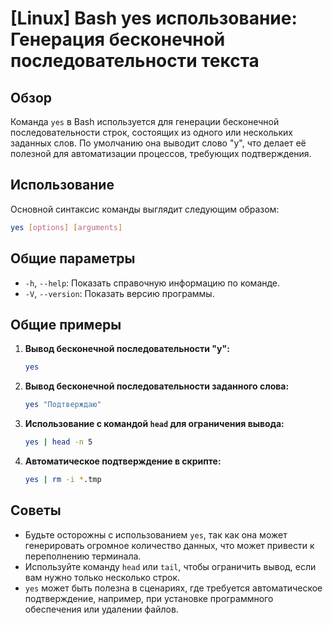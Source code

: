 # [Linux] Bash yes использование: Генерация бесконечной последовательности текста

## Обзор
Команда `yes` в Bash используется для генерации бесконечной последовательности строк, состоящих из одного или нескольких заданных слов. По умолчанию она выводит слово "y", что делает её полезной для автоматизации процессов, требующих подтверждения.

## Использование
Основной синтаксис команды выглядит следующим образом:

```bash
yes [options] [arguments]
```

## Общие параметры
- `-h`, `--help`: Показать справочную информацию по команде.
- `-V`, `--version`: Показать версию программы.

## Общие примеры

1. **Вывод бесконечной последовательности "y":**
   ```bash
   yes
   ```

2. **Вывод бесконечной последовательности заданного слова:**
   ```bash
   yes "Подтверждаю"
   ```

3. **Использование с командой `head` для ограничения вывода:**
   ```bash
   yes | head -n 5
   ```

4. **Автоматическое подтверждение в скрипте:**
   ```bash
   yes | rm -i *.tmp
   ```

## Советы
- Будьте осторожны с использованием `yes`, так как она может генерировать огромное количество данных, что может привести к переполнению терминала.
- Используйте команду `head` или `tail`, чтобы ограничить вывод, если вам нужно только несколько строк.
- `yes` может быть полезна в сценариях, где требуется автоматическое подтверждение, например, при установке программного обеспечения или удалении файлов.